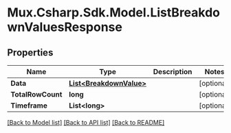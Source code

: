 # Mux.Csharp.Sdk.Model.ListBreakdownValuesResponse

## Properties

Name | Type | Description | Notes
------------ | ------------- | ------------- | -------------
**Data** | [**List&lt;BreakdownValue&gt;**](BreakdownValue.md) |  | [optional] 
**TotalRowCount** | **long** |  | [optional] 
**Timeframe** | **List&lt;long&gt;** |  | [optional] 

[[Back to Model list]](../README.md#documentation-for-models) [[Back to API list]](../README.md#documentation-for-api-endpoints) [[Back to README]](../README.md)

